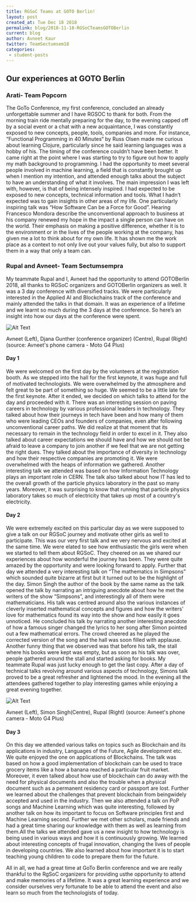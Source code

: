 ```yaml
---
title: RGSoC Teams at GOTO Berlin!
layout: post
created_at: Tue Dec 18 2018
permalink: blog/2018-11-18-RGSoCTeamsGOTOBerlin
current: blog
author: Avneet Kaur
twitter: TeamSectumsem18
categories:
 - student-posts
---
```


## Our experiences at GOTO Berlin 

### Arati- Team Popcorn  

The GoTo Conference, my first conference, concluded an already
unforgettable summer and I have RGSOC to thank for both. From the morning
train ride mentally preparing for the day, to the evening capped off by a social
event or a chat with a new acquaintance, I was constantly exposed to new
concepts, people, tools, companies and more.
For instance, “Functional Programming in 40 Minutes“ by Russ Olsen made
me curious about learning Clojure, particularly since he said learning languages
was a hobby of his. The timing of the conference couldn’t have been better. It
came right at the point where I was starting to try to figure out how to apply my
math background to programming. I had the opportunity to meet several people
involved in machine learning, a field that is constantly brought up when I mention
my intention, and attended enough talks about the subject to have an
understanding of what it involves.
The main impression I was left with, however, is that of being intensely
inspired. I had expected to be exposed to new concepts, technical information
and tools. What I hadn’t expected was to gain insights in other areas of my life.
One particularly inspiring talk was “How Software Can be a Force for Good”.
Hearing Francesco Mondora describe the unconventional approach to business
at his company renewed my hope in the impact a single person can have on the
world. Their emphasis on making a positive difference, whether it is to the
environment or in the lives of the people working at the company, has given me a
lot to think about for my own life. It has shown me the work place as a context to
not only live out your values fully, but also to support them in a way that only a
team can.

### Rupal and Avneet- Team Sectumsempra
My teammate Rupal and I, Avneet had the opportunity to attend GOTOBerlin 2018, all thanks to RGSoC organizers and GOTOBerlin organizers as well. 
It was a 3 day conference with diversified tracks. We were particularly interested in the Applied AI and Blockchains track of the conference and mainly attended the talks in that domain. It was an experience of a lifetime and we learnt so much during the 3 days at the conference. So here’s an insight into how our days at the conference were spent. 

![Alt Text](img/blog/2018/gotoBerlinTeamSectumsempra1.jpg)
<div class="image-credits">Avneet (Left), Djana Gunther (conference organizer) (Centre), Rupal (Right) (source: Avneet's phone camera - Moto G4 Plus)</div>


#### Day 1
We were welcomed on the first day by the volunteers at the registration booth. As we stepped into the hall for the first keynote, it was huge and full of motivated technologists. We were overwhelmed by the atmosphere and felt great to be part of something so huge. We seemed to be a little late for the first keynote. After it ended, we decided on which talks to attend for the day and proceeded with it. There was an interesting session on paving careers in technology by various professional leaders in technology. They talked about how their journeys in tech have been and how many of them who were leading CEOs and founders of companies, even after following unconventional career paths. We did realize at that moment that its necessary to remain in the technology field in order to excel in it. They also talked about career expectations we should have and how we should not be afraid to leave a company to join another if we feel that we are not getting the right dues. They talked about the importance of diversity in technology and how their respective companies are promoting it. We were overwhelmed with the heaps of information we gathered. 
Another interesting talk we attended was based on how Information Technology plays an important role in CERN. The talk also talked about how IT has led to the overall growth of the particle physics laboratory in the past so many years. Moreover, it was surprising to know that running that particle physics laboratory takes so much of electricity that takes up most of a country's electricity. 

#### Day 2
We were extremely excited on this particular day as we were supposed to give a talk on our RGSoC journey and motivate other girls as well to participate. This was our very first talk and we very nervous and excited at the same time. We were elated to see how enthusiastic the girls were when we started to tell them about RGSoC. They cheered on as we shared our experiences about how wonderful the journey has been. They were quite amazed by the opportunity and were looking forward to apply. Further that day we attended a very interesting talk on “The mathematics in Simpsons” which sounded quite bizarre at first but it turned out to be the highlight of the day. Simon Singh the author of the book by the same name as the talk opened the talk by narrating an intriguing anecdote about how he met the writers of the show “Simpsons”, and interestingly all of them were mathematicians. His talk was centred around also the various instances of cleverly inserted mathematical concepts and figures and how the writers' love for mathematics found its way into the show and how easily it goes unnoticed. He concluded his talk by narrating another interesting anecdote of how a famous singer changed the lyrics to her song after Simon pointed out a few mathematical errors. The crowd cheered as he played the corrected version of the song and the hall was soon filled with applause. Another funny thing that we observed was that before his talk, the stall where his books were kept was empty, but as soon as his talk was over, people gathered around the stall and started asking for books. My teammate Rupal was just lucky enough to get the last copy. After a day of technical talks revolving around various aspects of technology, Simons talk proved to be a great refresher and lightened the mood. In the evening all the attendees gathered together to play interesting games while enjoying a great evening together.

![Alt Text](img/blog/2018/gotoBerlinTeamSectumsempra2.jpg)
<div class="image-credits">Avneet (Left), Simon Singh(Centre), Rupal (Right) (source: Avneet's phone camera - Moto G4 Plus)</div>


#### Day 3
On this day we attended various talks on topics such as Blockchain and its applications in industry, Languages of the Future, Agile development etc. We quite enjoyed the one on applications of Blockchains. The talk was based on how a good implementation of blockchain can be used to trace grocery items like a how a banana reached a particular fruit market. Moreover, it even talked about how use of blockchain can do away with the need for physical documents and also the trouble when a physical document such as a permanent residency card or passport are lost. Further we learned about the challenges that prevent blockchain from beingwidely accepted and used in the industry. Then we also attended a talk on PoP songs and Machine Learning which was quite interesting, followed by another talk on how its important to focus on Software principles first and Machine Learning second. Further we met other scholars, made friends and had a great time sharing our knowledge with them as well as learning from them.All the talks we attended gave us a new insight to how technology is being used in various ways and how it is continuously growing. We learned about interesting concepts of frugal innovation, changing the lives of people in developing countries. We also learned about how important it is to start teaching young children to code to prepare them for the future. 

All in all, we had a great time at GoTo Berlin conference and we are really thankful to the RgSoC organizers for providing usthe opportunity to attend and make memories of a lifetime. It was a great learning experience and we consider ourselves very fortunate to be able to attend the event and also learn so much from the technologists of today. 
